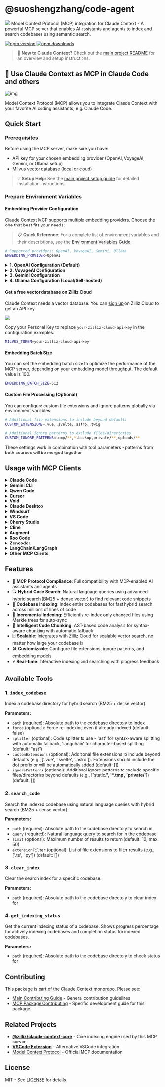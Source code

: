 # @suoshengzhang/code-agent
![](../../assets/claude-context.png)
Model Context Protocol (MCP) integration for Claude Context - A powerful MCP server that enables AI assistants and agents to index and search codebases using semantic search.

[![npm version](https://img.shields.io/npm/v/@zilliz/claude-context-mcp.svg)](https://www.npmjs.com/package/@zilliz/claude-context-mcp)
[![npm downloads](https://img.shields.io/npm/dm/@zilliz/claude-context-mcp.svg)](https://www.npmjs.com/package/@zilliz/claude-context-mcp)

> 📖 **New to Claude Context?** Check out the [main project README](../../README.md) for an overview and setup instructions.


## 🚀 Use Claude Context as MCP in Claude Code and others

![img](https://lh7-rt.googleusercontent.com/docsz/AD_4nXf2uIf2c5zowp-iOMOqsefHbY_EwNGiutkxtNXcZVJ8RI6SN9DsCcsc3amXIhOZx9VcKFJQLSAqM-2pjU9zoGs1r8GCTUL3JIsLpLUGAm1VQd5F2o5vpEajx2qrc77iXhBu1zWj?key=qYdFquJrLcfXCUndY-YRBQ)

Model Context Protocol (MCP) allows you to integrate Claude Context with your favorite AI coding assistants, e.g. Claude Code.


## Quick Start

### Prerequisites

Before using the MCP server, make sure you have:
- API key for your chosen embedding provider (OpenAI, VoyageAI, Gemini, or Ollama setup)
- Milvus vector database (local or cloud)

> 💡 **Setup Help:** See the [main project setup guide](../../README.md#-quick-start) for detailed installation instructions.

### Prepare Environment Variables

#### Embedding Provider Configuration

Claude Context MCP supports multiple embedding providers. Choose the one that best fits your needs:

> 📋 **Quick Reference**: For a complete list of environment variables and their descriptions, see the [Environment Variables Guide](../../docs/getting-started/environment-variables.md).

```bash
# Supported providers: OpenAI, VoyageAI, Gemini, Ollama
EMBEDDING_PROVIDER=OpenAI
```

<details>
<summary><strong>1. OpenAI Configuration (Default)</strong></summary>

OpenAI provides high-quality embeddings with excellent performance for code understanding.

```bash
# Required: Your OpenAI API key
OPENAI_API_KEY=sk-your-openai-api-key

# Optional: Specify embedding model (default: text-embedding-3-small)
EMBEDDING_MODEL=text-embedding-3-small

# Optional: Custom API base URL (for Azure OpenAI or other compatible services)
OPENAI_BASE_URL=https://api.openai.com/v1
```

**Available Models:**
See `getSupportedModels` in [`openai-embedding.ts`](https://github.com/zilliztech/claude-context/blob/master/packages/core/src/embedding/openai-embedding.ts) for the full list of supported models.

**Getting API Key:**
1. Visit [OpenAI Platform](https://platform.openai.com/api-keys)
2. Sign in or create an account
3. Generate a new API key
4. Set up billing if needed

</details>

<details>
<summary><strong>2. VoyageAI Configuration</strong></summary>

VoyageAI offers specialized code embeddings optimized for programming languages.

```bash
# Required: Your VoyageAI API key
VOYAGEAI_API_KEY=pa-your-voyageai-api-key

# Optional: Specify embedding model (default: voyage-code-3)
EMBEDDING_MODEL=voyage-code-3
```

**Available Models:**
See `getSupportedModels` in [`voyageai-embedding.ts`](https://github.com/zilliztech/claude-context/blob/master/packages/core/src/embedding/voyageai-embedding.ts) for the full list of supported models.

**Getting API Key:**
1. Visit [VoyageAI Console](https://dash.voyageai.com/)
2. Sign up for an account
3. Navigate to API Keys section
4. Create a new API key

</details>

<details>
<summary><strong>3. Gemini Configuration</strong></summary>

Google's Gemini provides competitive embeddings with good multilingual support.

```bash
# Required: Your Gemini API key
GEMINI_API_KEY=your-gemini-api-key

# Optional: Specify embedding model (default: gemini-embedding-001)
EMBEDDING_MODEL=gemini-embedding-001
```

**Available Models:**
See `getSupportedModels` in [`gemini-embedding.ts`](https://github.com/zilliztech/claude-context/blob/master/packages/core/src/embedding/gemini-embedding.ts) for the full list of supported models.

**Getting API Key:**
1. Visit [Google AI Studio](https://aistudio.google.com/)
2. Sign in with your Google account
3. Go to "Get API key" section
4. Create a new API key

</details>

<details>
<summary><strong>4. Ollama Configuration (Local/Self-hosted)</strong></summary>

Ollama allows you to run embeddings locally without sending data to external services.

```bash
# Required: Specify which Ollama model to use
EMBEDDING_MODEL=nomic-embed-text

# Optional: Specify Ollama host (default: http://127.0.0.1:11434)
OLLAMA_HOST=http://127.0.0.1:11434
```

**Setup Instructions:**
1. Install Ollama from [ollama.ai](https://ollama.ai/)
2. Pull the embedding model:
   ```bash
   ollama pull nomic-embed-text
   ```
3. Ensure Ollama is running:
   ```bash
   ollama serve
   ```

</details>

#### Get a free vector database on Zilliz Cloud

Claude Context needs a vector database. You can [sign up](https://cloud.zilliz.com/signup?utm_source=github&utm_medium=referral&utm_campaign=2507-codecontext-readme) on Zilliz Cloud to get an API key.

![](../../assets/signup_and_get_apikey.png)

Copy your Personal Key to replace `your-zilliz-cloud-api-key` in the configuration examples.

```bash
MILVUS_TOKEN=your-zilliz-cloud-api-key
``` 


#### Embedding Batch Size
You can set the embedding batch size to optimize the performance of the MCP server, depending on your embedding model throughput. The default value is 100.
```bash
EMBEDDING_BATCH_SIZE=512
```

#### Custom File Processing (Optional)
You can configure custom file extensions and ignore patterns globally via environment variables:

```bash
# Additional file extensions to include beyond defaults
CUSTOM_EXTENSIONS=.vue,.svelte,.astro,.twig

# Additional ignore patterns to exclude files/directories
CUSTOM_IGNORE_PATTERNS=temp/**,*.backup,private/**,uploads/**
```

These settings work in combination with tool parameters - patterns from both sources will be merged together.

## Usage with MCP Clients


<details>
<summary><strong>Claude Code</strong></summary>

Use the command line interface to add the Claude Context MCP server:

```bash
# Add the Claude Context MCP server
claude mcp add claude-context -e OPENAI_API_KEY=your-openai-api-key -e MILVUS_TOKEN=your-zilliz-cloud-api-key -- npx @suoshengzhang/code-agent@latest

```

See the [Claude Code MCP documentation](https://docs.anthropic.com/en/docs/claude-code/mcp) for more details about MCP server management.

</details>


<details>
<summary><strong>Gemini CLI</strong></summary>

Gemini CLI requires manual configuration through a JSON file:

1. Create or edit the `~/.gemini/settings.json` file.

2. Add the following configuration:

```json
{
  "mcpServers": {
    "claude-context": {
      "command": "npx",
      "args": ["@suoshengzhang/code-agent@latest"],
      "env": {
        "OPENAI_API_KEY": "your-openai-api-key",
        "MILVUS_TOKEN": "your-zilliz-cloud-api-key"
      }
    }
  }
}
```

3. Save the file and restart Gemini CLI to apply the changes.

</details>

<details>
<summary><strong>Qwen Code</strong></summary>

Create or edit the `~/.qwen/settings.json` file and add the following configuration:

```json
{
  "mcpServers": {
    "claude-context": {
      "command": "npx",
      "args": ["@suoshengzhang/code-agent@latest"],
      "env": {
        "OPENAI_API_KEY": "your-openai-api-key",
        "MILVUS_TOKEN": "your-zilliz-cloud-api-key"
      }
    }
  }
}
```

</details>

<details>
<summary><strong>Cursor</strong></summary>

Go to: `Settings` -> `Cursor Settings` -> `MCP` -> `Add new global MCP server`

Pasting the following configuration into your Cursor `~/.cursor/mcp.json` file is the recommended approach. You may also install in a specific project by creating `.cursor/mcp.json` in your project folder. See [Cursor MCP docs](https://docs.cursor.com/context/model-context-protocol) for more info.

**OpenAI Configuration (Default):**
```json
{
  "mcpServers": {
    "claude-context": {
      "command": "npx",
      "args": ["-y", "@suoshengzhang/code-agent@latest"],
      "env": {
        "EMBEDDING_PROVIDER": "OpenAI",
        "OPENAI_API_KEY": "your-openai-api-key",
        "MILVUS_TOKEN": "your-zilliz-cloud-api-key"
      }
    }
  }
}
```

**VoyageAI Configuration:**
```json
{
  "mcpServers": {
    "claude-context": {
      "command": "npx",
      "args": ["-y", "@suoshengzhang/code-agent@latest"],
      "env": {
        "EMBEDDING_PROVIDER": "VoyageAI",
        "VOYAGEAI_API_KEY": "your-voyageai-api-key",
        "EMBEDDING_MODEL": "voyage-code-3",
        "MILVUS_TOKEN": "your-zilliz-cloud-api-key"
      }
    }
  }
}
```

**Gemini Configuration:**
```json
{
  "mcpServers": {
    "claude-context": {
      "command": "npx",
      "args": ["-y", "@suoshengzhang/code-agent@latest"],
      "env": {
        "EMBEDDING_PROVIDER": "Gemini",
        "GEMINI_API_KEY": "your-gemini-api-key",
        "MILVUS_TOKEN": "your-zilliz-cloud-api-key"
      }
    }
  }
}
```

**Ollama Configuration:**
```json
{
  "mcpServers": {
    "claude-context": {
      "command": "npx",
      "args": ["-y", "@suoshengzhang/code-agent@latest"],
      "env": {
        "EMBEDDING_PROVIDER": "Ollama",
        "EMBEDDING_MODEL": "nomic-embed-text",
        "OLLAMA_HOST": "http://127.0.0.1:11434",
        "MILVUS_TOKEN": "your-zilliz-cloud-api-key"
      }
    }
  }
}
```

</details>



<details>
<summary><strong>Void</strong></summary>

Go to: `Settings` -> `MCP` -> `Add MCP Server`

Add the following configuration to your Void MCP settings:

```json
{
  "mcpServers": {
    "code-context": {
      "command": "npx",
      "args": ["-y", "@suoshengzhang/code-agent@latest"],
      "env": {
        "OPENAI_API_KEY": "your-openai-api-key",
        "MILVUS_ADDRESS": "your-zilliz-cloud-public-endpoint",
        "MILVUS_TOKEN": "your-zilliz-cloud-api-key"
      }
    }
  }
}
```

</details>

<details>
<summary><strong>Claude Desktop</strong></summary>

Add to your Claude Desktop configuration:

```json
{
  "mcpServers": {
    "claude-context": {
      "command": "npx",
      "args": ["@suoshengzhang/code-agent@latest"],
      "env": {
        "OPENAI_API_KEY": "your-openai-api-key",
        "MILVUS_TOKEN": "your-zilliz-cloud-api-key"
      }
    }
  }
}
```

</details>

<details>
<summary><strong>Windsurf</strong></summary>

Windsurf supports MCP configuration through a JSON file. Add the following configuration to your Windsurf MCP settings:

```json
{
  "mcpServers": {
    "claude-context": {
      "command": "npx",
      "args": ["-y", "@suoshengzhang/code-agent@latest"],
      "env": {
        "OPENAI_API_KEY": "your-openai-api-key",
        "MILVUS_TOKEN": "your-zilliz-cloud-api-key"
      }
    }
  }
}
```

</details>

<details>
<summary><strong>VS Code</strong></summary>

The Claude Context MCP server can be used with VS Code through MCP-compatible extensions. Add the following configuration to your VS Code MCP settings:

```json
{
  "mcpServers": {
    "claude-context": {
      "command": "npx",
      "args": ["-y", "@suoshengzhang/code-agent@latest"],
      "env": {
        "OPENAI_API_KEY": "your-openai-api-key",
        "MILVUS_TOKEN": "your-zilliz-cloud-api-key"
      }
    }
  }
}
```

</details>

<details>
<summary><strong>Cherry Studio</strong></summary>

Cherry Studio allows for visual MCP server configuration through its settings interface. While it doesn't directly support manual JSON configuration, you can add a new server via the GUI:

1. Navigate to **Settings → MCP Servers → Add Server**.
2. Fill in the server details:
   - **Name**: `claude-context`
   - **Type**: `STDIO`
   - **Command**: `npx`
   - **Arguments**: `["@suoshengzhang/code-agent@latest"]`
   - **Environment Variables**:
     - `OPENAI_API_KEY`: `your-openai-api-key`
     - `MILVUS_TOKEN`: `your-zilliz-cloud-api-key`
3. Save the configuration to activate the server.

</details>

<details>
<summary><strong>Cline</strong></summary>

Cline uses a JSON configuration file to manage MCP servers. To integrate the provided MCP server configuration:

1. Open Cline and click on the **MCP Servers** icon in the top navigation bar.

2. Select the **Installed** tab, then click **Advanced MCP Settings**.

3. In the `cline_mcp_settings.json` file, add the following configuration:

```json
{
  "mcpServers": {
    "claude-context": {
      "command": "npx",
      "args": ["@suoshengzhang/code-agent@latest"],
      "env": {
        "OPENAI_API_KEY": "your-openai-api-key",
        "MILVUS_TOKEN": "your-zilliz-cloud-api-key"
      }
    }
  }
}
```

4. Save the file.

</details>

<details>
<summary><strong>Augment</strong></summary>

To configure Claude Context MCP in Augment Code, you can use either the graphical interface or manual configuration.

#### **A. Using the Augment Code UI**

1. Click the hamburger menu.

2. Select **Settings**.

3. Navigate to the **Tools** section.

4. Click the **+ Add MCP** button.

5. Enter the following command:

   ```
   npx @suoshengzhang/code-agent@latest
   ```

6. Name the MCP: **Claude Context**.

7. Click the **Add** button.

------

#### **B. Manual Configuration**

1. Press Cmd/Ctrl Shift P or go to the hamburger menu in the Augment panel
2. Select Edit Settings
3. Under Advanced, click Edit in settings.json
4. Add the server configuration to the `mcpServers` array in the `augment.advanced` object

```json
"augment.advanced": { 
  "mcpServers": [ 
    { 
      "name": "claude-context", 
      "command": "npx", 
      "args": ["-y", "@suoshengzhang/code-agent@latest"] 
    } 
  ] 
}
```

</details>

<details>
<summary><strong>Roo Code</strong></summary>

Roo Code utilizes a JSON configuration file for MCP servers:

1. Open Roo Code and navigate to **Settings → MCP Servers → Edit Global Config**.

2. In the `mcp_settings.json` file, add the following configuration:

```json
{
  "mcpServers": {
    "claude-context": {
      "command": "npx",
      "args": ["@suoshengzhang/code-agent@latest"],
      "env": {
        "OPENAI_API_KEY": "your-openai-api-key",
        "MILVUS_TOKEN": "your-zilliz-cloud-api-key"
      }
    }
  }
}
```

3. Save the file to activate the server.

</details>


<details>
<summary><strong>Zencoder</strong></summary>

Zencoder offers support for MCP tools and servers in both its JetBrains and VS Code plugin versions.

1. Go to the Zencoder menu (...)
2. From the dropdown menu, select `Tools`
3. Click on the `Add Custom MCP`
4. Add the name (i.e. `Claude Context` and server configuration from below, and make sure to hit the `Install` button

```json
{
    "command": "npx",
    "args": ["@suoshengzhang/code-agent@latest"],
    "env": {
      "OPENAI_API_KEY": "your-openai-api-key",
      "MILVUS_ADDRESS": "your-zilliz-cloud-public-endpoint",
      "MILVUS_TOKEN": "your-zilliz-cloud-api-key"
    }
}

```

5. Save the server by hitting the `Install` button.

</details>

<details>
<summary><strong>LangChain/LangGraph</strong></summary>

For LangChain/LangGraph integration examples, see [this example](https://github.com/zilliztech/claude-context/blob/643796a0d30e706a2a0dff3d55621c9b5d831807/evaluation/retrieval/custom.py#L88).

</details>

<details>
<summary><strong>Other MCP Clients</strong></summary>

The server uses stdio transport and follows the standard MCP protocol. It can be integrated with any MCP-compatible client by running:

```bash
npx @suoshengzhang/code-agent@latest
```

</details>

## Features

- 🔌 **MCP Protocol Compliance**: Full compatibility with MCP-enabled AI assistants and agents
- 🔍 **Hybrid Code Search**: Natural language queries using advanced hybrid search (BM25 + dense vector) to find relevant code snippets
- 📁 **Codebase Indexing**: Index entire codebases for fast hybrid search across millions of lines of code
- 🔄 **Incremental Indexing**: Efficiently re-index only changed files using Merkle trees for auto-sync
- 🧩 **Intelligent Code Chunking**: AST-based code analysis for syntax-aware chunking with automatic fallback
- 🗄️ **Scalable**: Integrates with Zilliz Cloud for scalable vector search, no matter how large your codebase is
- 🛠️ **Customizable**: Configure file extensions, ignore patterns, and embedding models
- ⚡ **Real-time**: Interactive indexing and searching with progress feedback

## Available Tools

### 1. `index_codebase`
Index a codebase directory for hybrid search (BM25 + dense vector).

**Parameters:**
- `path` (required): Absolute path to the codebase directory to index
- `force` (optional): Force re-indexing even if already indexed (default: false)
- `splitter` (optional): Code splitter to use - 'ast' for syntax-aware splitting with automatic fallback, 'langchain' for character-based splitting (default: "ast")
- `customExtensions` (optional): Additional file extensions to include beyond defaults (e.g., ['.vue', '.svelte', '.astro']). Extensions should include the dot prefix or will be automatically added (default: [])
- `ignorePatterns` (optional): Additional ignore patterns to exclude specific files/directories beyond defaults (e.g., ['static/**', '*.tmp', 'private/**']) (default: [])

### 2. `search_code`
Search the indexed codebase using natural language queries with hybrid search (BM25 + dense vector).

**Parameters:**
- `path` (required): Absolute path to the codebase directory to search in
- `query` (required): Natural language query to search for in the codebase
- `limit` (optional): Maximum number of results to return (default: 10, max: 50)
- `extensionFilter` (optional): List of file extensions to filter results (e.g., ['.ts', '.py']) (default: [])

### 3. `clear_index`
Clear the search index for a specific codebase.

**Parameters:**
- `path` (required): Absolute path to the codebase directory to clear index for

### 4. `get_indexing_status`
Get the current indexing status of a codebase. Shows progress percentage for actively indexing codebases and completion status for indexed codebases.

**Parameters:**
- `path` (required): Absolute path to the codebase directory to check status for


## Contributing

This package is part of the Claude Context monorepo. Please see:
- [Main Contributing Guide](../../CONTRIBUTING.md) - General contribution guidelines  
- [MCP Package Contributing](CONTRIBUTING.md) - Specific development guide for this package

## Related Projects

- **[@zilliz/claude-context-core](../core)** - Core indexing engine used by this MCP server
- **[VSCode Extension](../vscode-extension)** - Alternative VSCode integration
- [Model Context Protocol](https://modelcontextprotocol.io/) - Official MCP documentation

## License

MIT - See [LICENSE](../../LICENSE) for details 
